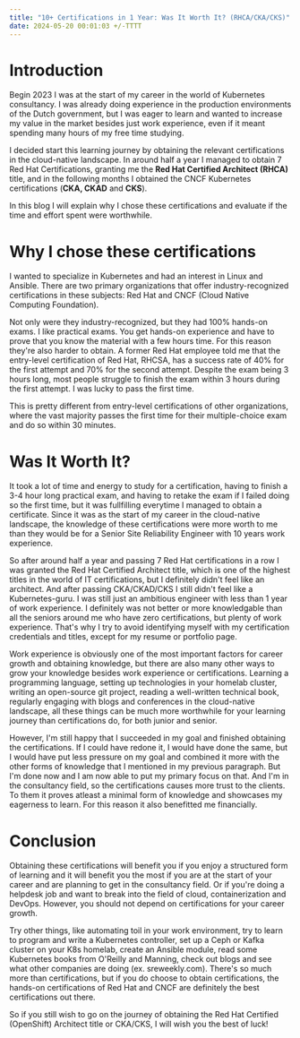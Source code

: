 ```yaml
---
title: "10+ Certifications in 1 Year: Was It Worth It? (RHCA/CKA/CKS)"
date: 2024-05-20 00:01:03 +/-TTTT
---
```

# Introduction
Begin 2023 I was at the start of my career in the world of Kubernetes consultancy. I was already doing experience in the production environments of the Dutch government, but I was eager to learn and wanted to increase my value in the market besides just work experience, even if it meant spending many hours of my free time studying. 

I decided start this learning journey by obtaining the relevant certifications in the cloud-native landscape. In around half a year I managed to obtain 7 Red Hat Certifications, granting me the **Red Hat Certified Architect (RHCA)** title, and in the following months I obtained the CNCF Kubernetes certifications (**CKA, CKAD** and **CKS**).

In this blog I will explain why I chose these certifications and evaluate if the time and effort spent were worthwhile.

# Why I chose these certifications
I wanted to specialize in Kubernetes and had an interest in Linux and Ansible. There are two primary organizations that offer industry-recognized certifications in these subjects: Red Hat and CNCF (Cloud Native Computing Foundation). 

Not only were they industry-recognized, but they had 100% hands-on exams. I like practical exams. You get hands-on experience and have to prove that you know the material with a few hours time. For this reason they're also harder to obtain. A former Red Hat employee told me that the entry-level certification of Red Hat, RHCSA, has a success rate of 40% for the first attempt and 70% for the second attempt. Despite the exam being 3 hours long, most people struggle to finish the exam within 3 hours during the first attempt. I was lucky to pass the first time. 

This is pretty different from entry-level certifications of other organizations, where the vast majority passes the first time for their multiple-choice exam and do so within 30 minutes.

# Was It Worth It?
It took a lot of time and energy to study for a certification, having to finish a 3-4 hour long practical exam, and having to retake the exam if I failed doing so the first time, but it was fullfilling everytime I managed to obtain a certificate. Since it was as the start of my career in the cloud-native landscape, the knowledge of these certifications were more worth to me than they would be for a Senior Site Reliability Engineer with 10 years work experience. 

So after around half a year and passing 7 Red Hat certifications in a row I was granted the Red Hat Certified Architect title, which is one of the highest titles in the world of IT certifications, but I definitely didn't feel like an architect. And after passing CKA/CKAD/CKS I still didn't feel like a Kubernetes-guru. I was still just an ambitious engineer with less than 1 year of work experience. I definitely was not better or more knowledgable than all the seniors around me who have zero certifications, but plenty of work experience. That's why I try to avoid identifying myself with my certification credentials and titles, except for my resume or portfolio page.

Work experience is obviously one of the most important factors for career growth and obtaining knowledge, but there are also many other ways to grow your knowledge besides work experience or certifications. Learning a programming language, setting up technologies in your homelab cluster, writing an open-source git project, reading a well-written technical book, regularly engaging with blogs and conferences in the cloud-native landscape, all these things can be much more worthwhile for your learning journey than certifications do, for both junior and senior.

However, I'm still happy that I succeeded in my goal and finished obtaining the certifications. If I could have redone it, I would have done the same, but I would have put less pressure on my goal and combined it more with the other forms of knowledge that I mentioned in my previous paragraph. But I'm done now and I am now able to put my primary focus on that. And I'm in the consultancy field, so the certifications causes more trust to the clients. To them it proves atleast a minimal form of knowledge and showcases my eagerness to learn. For this reason it also benefitted me financially.

# Conclusion
Obtaining these certifications will benefit you if you enjoy a structured form of learning and it will benefit you the most if you are at the start of your career and are planning to get in the consultancy field. Or if you're doing a helpdesk job and want to break into the field of cloud, containerization and DevOps. However, you should not depend on certifications for your career growth. 

Try other things, like automating toil in your work environment, try to learn to program and write a Kubernetes controller, set up a Ceph or Kafka cluster on your K8s homelab, create an Ansible module, read some Kubernetes books from O'Reilly and Manning, check out blogs and see what other companies are doing (ex. sreweekly.com). There's so much more than certifications, but if you do choose to obtain certifications, the hands-on certifications of Red Hat and CNCF are definitely the best certifications out there.

So if you still wish to go on the journey of obtaining the Red Hat Certified (OpenShift) Architect title or CKA/CKS, I will wish you the best of luck!
